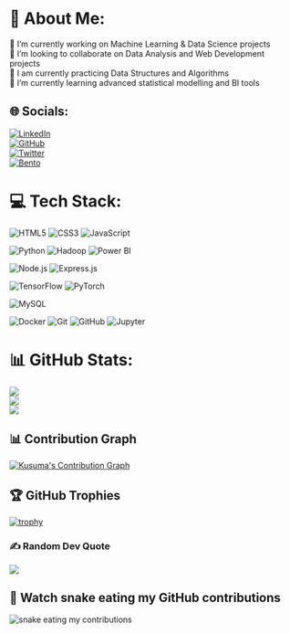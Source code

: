 # 💫 About Me:
🔭 I’m currently working on Machine Learning & Data Science projects  
👯 I’m looking to collaborate on Data Analysis and Web Development projects  
🤝 I am currently practicing Data Structures and Algorithms  
🌱 I’m currently learning advanced statistical modelling and BI tools  

## 🌐 Socials:
[![LinkedIn](https://img.shields.io/badge/LinkedIn-%230077B5.svg?style=for-the-badge&logo=linkedin&logoColor=white)](https://www.linkedin.com/in/kusuuh-)  
[![GitHub](https://img.shields.io/badge/GitHub-%23181717.svg?style=for-the-badge&logo=github&logoColor=white)](https://github.com/kusureddie1234)  
[![Twitter](https://img.shields.io/badge/Twitter-%231DA1F2.svg?style=for-the-badge&logo=Twitter&logoColor=white)](https://twitter.com/your_twitter_handle)  
[![Bento](https://img.shields.io/badge/Bento-%23FF4088.svg?style=for-the-badge&logo=bento&logoColor=white)](https://bento.me/kusureddie1234)  

# 💻 Tech Stack:

![HTML5](https://img.shields.io/badge/html5-%23E34F26.svg?style=for-the-badge&logo=html5&logoColor=white)
![CSS3](https://img.shields.io/badge/css3-%231572B6.svg?style=for-the-badge&logo=css3&logoColor=white)
![JavaScript](https://img.shields.io/badge/javascript-%23323330.svg?style=for-the-badge&logo=javascript&logoColor=%23F7DF1E)

![Python](https://img.shields.io/badge/python-%2314354C.svg?style=for-the-badge&logo=python&logoColor=white)
![Hadoop](https://img.shields.io/badge/Hadoop-%23EE8208.svg?style=for-the-badge&logo=apachehadoop&logoColor=white)
![Power BI](https://img.shields.io/badge/Power%20BI-%23F2C811.svg?style=for-the-badge&logo=powerbi&logoColor=black)

![Node.js](https://img.shields.io/badge/node.js-6DA55F?style=for-the-badge&logo=node.js&logoColor=white)
![Express.js](https://img.shields.io/badge/express.js-%23404d59.svg?style=for-the-badge&logo=express&logoColor=%2361DAFB)

![TensorFlow](https://img.shields.io/badge/TensorFlow-%23FF6F00.svg?style=for-the-badge&logo=tensorflow&logoColor=white)
![PyTorch](https://img.shields.io/badge/PyTorch-%23EE4C2C.svg?style=for-the-badge&logo=pytorch&logoColor=white)

![MySQL](https://img.shields.io/badge/MySQL-%2300f.svg?style=for-the-badge&logo=mysql&logoColor=white)

![Docker](https://img.shields.io/badge/Docker-%230db7ed.svg?style=for-the-badge&logo=docker&logoColor=white)
![Git](https://img.shields.io/badge/Git-%23F05033.svg?style=for-the-badge&logo=git&logoColor=white)
![GitHub](https://img.shields.io/badge/GitHub-%23181717.svg?style=for-the-badge&logo=github&logoColor=white)
![Jupyter](https://img.shields.io/badge/Jupyter-%23F37626.svg?style=for-the-badge&logo=jupyter&logoColor=white)

# 📊 GitHub Stats:
![](https://github-readme-stats.vercel.app/api?username=kusureddie1234&theme=dark&hide_border=false&include_all_commits=true&count_private=true)  
![](https://github-readme-streak-stats.herokuapp.com/?user=kusureddie1234&theme=dark&hide_border=false)  
![](https://github-readme-stats.vercel.app/api/top-langs/?username=kusureddie1234&theme=dark&hide_border=false&include_all_commits=true&count_private=true&layout=compact)  

## 📊 Contribution Graph  
[![Kusuma's Contribution Graph](https://activity-graph.herokuapp.com/graph?username=kusureddie1234&theme=github-dark)](https://github.com/kusureddie1234)  

## 🏆 GitHub Trophies  
[![trophy](https://github-profile-trophy.vercel.app/?username=kusureddie1234&theme=darkhub&no-frame=false&row=1&column=6)](https://github.com/ryo-ma/github-profile-trophy)  

### ✍️ Random Dev Quote  
![](https://quotes-github-readme.vercel.app/api?type=horizontal&theme=radical)  

## 🐍 Watch snake eating my GitHub contributions  
<img alt="snake eating my contributions" src="https://raw.githubusercontent.com/Kusureddie1234/Kusureddie1234/output/github-contribution-grid-snake.svg" />
